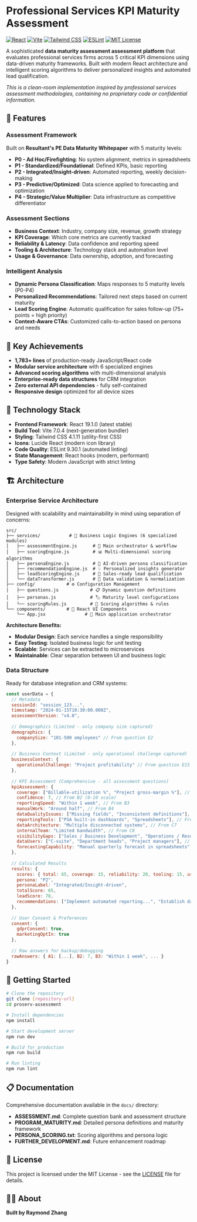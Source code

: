 # Professional Services KPI Maturity Assessment

[![React](https://img.shields.io/badge/React-19.1.0-61dafb?logo=react)](https://reactjs.org/)
[![Vite](https://img.shields.io/badge/Vite-7.0.4-646cff?logo=vite)](https://vitejs.dev/)
[![Tailwind CSS](https://img.shields.io/badge/Tailwind_CSS-4.1.11-38b2ac?logo=tailwind-css)](https://tailwindcss.com/)
[![ESLint](https://img.shields.io/badge/ESLint-9.30.1-4B32C3?logo=eslint)](https://eslint.org/)
[![MIT License](https://img.shields.io/badge/License-MIT-green.svg)](https://choosealicense.com/licenses/mit/)

A sophisticated **data maturity assessment assessment platform** that evaluates professional services firms across 5 critical KPI dimensions using data-driven maturity frameworks. Built with modern React architecture and intelligent scoring algorithms to deliver personalized insights and automated lead qualification.

*This is a clean-room implementation inspired by professional services assessment methodologies, containing no proprietary code or confidential information.*

## 🎯 **Features**

### **Assessment Framework**
Built on **Resultant's PE Data Maturity Whitepaper** with 5 maturity levels:
- **P0 - Ad Hoc/Firefighting**: No system alignment, metrics in spreadsheets
- **P1 - Standardized/Foundational**: Defined KPIs, basic reporting
- **P2 - Integrated/Insight-driven**: Automated reporting, weekly decision-making
- **P3 - Predictive/Optimized**: Data science applied to forecasting and optimization
- **P4 - Strategic/Value Multiplier**: Data infrastructure as competitive differentiator

### **Assessment Sections**
- **Business Context**: Industry, company size, revenue, growth strategy
- **KPI Coverage**: Which core metrics are currently tracked
- **Reliability & Latency**: Data confidence and reporting speed
- **Tooling & Architecture**: Technology stack and automation level
- **Usage & Governance**: Data ownership, adoption, and forecasting

### **Intelligent Analysis**
- **Dynamic Persona Classification**: Maps responses to 5 maturity levels (P0-P4)
- **Personalized Recommendations**: Tailored next steps based on current maturity
- **Lead Scoring Engine**: Automatic qualification for sales follow-up (75+ points = high priority)
- **Context-Aware CTAs**: Customized calls-to-action based on persona and needs


## 🚀 **Key Achievements**

- **1,783+ lines** of production-ready JavaScript/React code
- **Modular service architecture** with 6 specialized engines
- **Advanced scoring algorithms** with multi-dimensional analysis
- **Enterprise-ready data structures** for CRM integration
- **Zero external API dependencies** - fully self-contained
- **Responsive design** optimized for all device sizes

## 🎨 **Technology Stack**

- **Frontend Framework**: React 19.1.0 (latest stable)
- **Build Tool**: Vite 7.0.4 (next-generation bundler)
- **Styling**: Tailwind CSS 4.1.11 (utility-first CSS)
- **Icons**: Lucide React (modern icon library)
- **Code Quality**: ESLint 9.30.1 (automated linting)
- **State Management**: React hooks (modern, performant)
- **Type Safety**: Modern JavaScript with strict linting

## 🏗️ **Architecture**

### **Enterprise Service Architecture**
Designed with scalability and maintainability in mind using separation of concerns:

```
src/
├── services/           # 🧠 Business Logic Engines (6 specialized modules)
│   ├── assessmentEngine.js      # 🎯 Main orchestrator & workflow
│   ├── scoringEngine.js         # 📊 Multi-dimensional scoring algorithms
│   ├── personaEngine.js         # 👤 AI-driven persona classification
│   ├── recommendationEngine.js  # 💡 Personalized insights generator
│   ├── leadScoringEngine.js     # 🎪 Sales-ready lead qualification
│   └── dataTransformer.js       # 🔄 Data validation & normalization
├── config/            # ⚙️ Configuration Management
│   ├── questions.js            # 📋 Dynamic question definitions
│   ├── personas.js             # 🏷️ Maturity level configurations
│   └── scoringRules.js         # 📐 Scoring algorithms & rules
└── components/        # 🎨 React UI Components
    └── App.jsx               # 📱 Main application orchestrator
```

**Architecture Benefits:**
- **Modular Design**: Each service handles a single responsibility
- **Easy Testing**: Isolated business logic for unit testing
- **Scalable**: Services can be extracted to microservices
- **Maintainable**: Clear separation between UI and business logic

### **Data Structure**
Ready for database integration and CRM systems:

```javascript
const userData = {
  // Metadata
  sessionId: "session_123...",
  timestamp: "2024-01-15T10:30:00.000Z",
  assessmentVersion: "v4.0",
  
  // Demographics (Limited - only company size captured)
  demographics: {
    companySize: "101-500 employees" // From question E2
  },
  
  // Business Context (Limited - only operational challenge captured)
  businessContext: {
    operationalChallenge: "Project profitability" // From question E15
  },
  
  // KPI Assessment (Comprehensive - all assessment questions)
  kpiAssessment: {
    coverage: ["Billable-utilization %", "Project gross-margin %"], // From A1
    confidence: 7, // From B2 (0-10 scale)
    reportingSpeed: "Within 1 week", // From B3
    manualWork: "Around half", // From B4
    dataQualityIssues: ["Missing fields", "Inconsistent definitions"], // From B5
    reportingTools: ["PSA built-in dashboards", "Spreadsheets"], // From C6
    dataArchitecture: "Multiple disconnected systems", // From C7
    internalTeam: "Limited bandwidth", // From C8
    visibilityGaps: ["Sales / Business Development", "Operations / Resource Mgmt"], // From C9
    dataUsers: ["C-suite", "Department heads", "Project managers"], // From D11
    forecastingCapability: "Manual quarterly forecast in spreadsheets" // From D13
  },
  
  // Calculated Results
  results: {
    scores: { total: 65, coverage: 15, reliability: 20, tooling: 15, usage: 15 },
    persona: "P2",
    personaLabel: "Integrated/Insight-driven",
    totalScore: 65,
    leadScore: 78,
    recommendations: ["Implement automated reporting...", "Establish data governance..."]
  },
  
  // User Consent & Preferences
  consent: {
    gdprConsent: true,
    marketingOptIn: true
  },
  
  // Raw answers for backup/debugging
  rawAnswers: { A1: [...], B2: 7, B3: "Within 1 week", ... }
}
```

## 🚀 **Getting Started**

```bash
# Clone the repository
git clone [repository-url]
cd proserv-assessment

# Install dependencies
npm install

# Start development server
npm run dev

# Build for production
npm run build

# Run linting
npm run lint
```

## 📋 **Documentation**

Comprehensive documentation available in the `docs/` directory:
- **ASSESSMENT.md**: Complete question bank and assessment structure
- **PROGRAM_MATURITY.md**: Detailed persona definitions and maturity framework
- **PERSONA_SCORING.txt**: Scoring algorithms and persona logic
- **FURTHER_DEVELOPMENT.md**: Future enhancement roadmap

## 📄 **License**

This project is licensed under the MIT License - see the [LICENSE](LICENSE) file for details.

## 👨‍💻 **About**

**Built by Raymond Zhang**